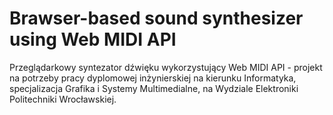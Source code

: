 # Brawser-based sound synthesizer using Web MIDI API

Przeglądarkowy syntezator dźwięku wykorzystujący Web MIDI API - projekt na potrzeby pracy dyplomowej inżynierskiej na kierunku Informatyka, specjalizacja Grafika i Systemy Multimedialne, na Wydziale Elektroniki Politechniki Wrocławskiej.
